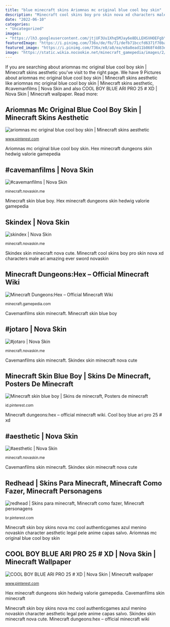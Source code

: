 ```yaml
---
title: "blue minecraft skins Ariomnas mc original blue cool boy skin"
description: "Minecraft cool skins boy pro skin nova xd characters male ari amazing ever sword novaskin"
date: "2022-06-10"
categories:
- "Uncategorized"
images:
- "https://lh3.googleusercontent.com/jtjUF3Uu1Xhq5MJay6e8DLLEHSVHOEFgbY_fjhVZXgP90AgDuFhZ1nSRdXWIUeWDjmJ702gCybkXALAREFFg=s400"
featuredImage: "https://i.pinimg.com/736x/de/fb/71/defb71bccfd6371f70ba09bf8508ccb0.jpg"
featured_image: "https://i.pinimg.com/736x/e8/a8/ea/e8a8ead11b868f4d83ed018b090d98ea.jpg"
image: "https://static.wikia.nocookie.net/minecraft_gamepedia/images/2/2c/Hex.png/revision/latest/scale-to-width-down/216?cb=20200603190008"
---
```


If you are searching about ariomnas mc original blue cool boy skin | Minecraft skins aesthetic you've visit to the right page. We have 9 Pictures about ariomnas mc original blue cool boy skin | Minecraft skins aesthetic like ariomnas mc original blue cool boy skin | Minecraft skins aesthetic, #cavemanfilms | Nova Skin and also COOL BOY BLUE ARI PRO 25 # XD | Nova Skin | Minecraft wallpaper. Read more:

## Ariomnas Mc Original Blue Cool Boy Skin | Minecraft Skins Aesthetic

![ariomnas mc original blue cool boy skin | Minecraft skins aesthetic](https://i.pinimg.com/736x/39/15/90/3915904027215685af462bdd3c6b32b8.jpg "Cool boy blue ari pro 25 # xd")

<small>www.pinterest.com</small>

Ariomnas mc original blue cool boy skin. Hex minecraft dungeons skin hedwig valorie gamepedia

## #cavemanfilms | Nova Skin

![#cavemanfilms | Nova Skin](https://lh3.googleusercontent.com/jtjUF3Uu1Xhq5MJay6e8DLLEHSVHOEFgbY_fjhVZXgP90AgDuFhZ1nSRdXWIUeWDjmJ702gCybkXALAREFFg=s400 "Minecraft skin blue boy")

<small>minecraft.novaskin.me</small>

Minecraft skin blue boy. Hex minecraft dungeons skin hedwig valorie gamepedia

## Skindex | Nova Skin

![skindex | Nova Skin](https://lh3.googleusercontent.com/z0bwpABQlAVEdzXSxObcYrjKNEtlfKnvehmtLfY6zSNkbTzgTLB5EcH5LVceVVv0Ci8ygO-3uQ29AklRVh7VuQ=s500 "Ariomnas mc original blue cool boy skin")

<small>minecraft.novaskin.me</small>

Skindex skin minecraft nova cute. Minecraft cool skins boy pro skin nova xd characters male ari amazing ever sword novaskin

## Minecraft Dungeons:Hex – Official Minecraft Wiki

![Minecraft Dungeons:Hex – Official Minecraft Wiki](https://static.wikia.nocookie.net/minecraft_gamepedia/images/2/2c/Hex.png/revision/latest/scale-to-width-down/216?cb=20200603190008 "Cool boy blue ari pro 25 # xd")

<small>minecraft.gamepedia.com</small>

Cavemanfilms skin minecraft. Minecraft skin blue boy

## #jotaro | Nova Skin

![#jotaro | Nova Skin](https://lh3.googleusercontent.com/9vM44KggZ1SoMmECJ8wirAeb401HhrZSKt2pHZ4kjTm_Y7RGo1PuAeHQYciLvmC20dlrRcVa_Fa3SiwRLxq7=s400 "Minecraft dungeons:hex – official minecraft wiki")

<small>minecraft.novaskin.me</small>

Cavemanfilms skin minecraft. Skindex skin minecraft nova cute

## Minecraft Skin Blue Boy | Skins De Minecraft, Posters De Minecraft

![Minecraft skin blue boy | Skins de minecraft, Posters de minecraft](https://i.pinimg.com/736x/cb/53/d3/cb53d33e6e9e90048aea08e31694c102.jpg "Minecraft skin boy skins nova mc cool authenticgames azul menino novaskin character aesthetic legal pele anime capas salvo")

<small>id.pinterest.com</small>

Minecraft dungeons:hex – official minecraft wiki. Cool boy blue ari pro 25 # xd

## #aesthetic | Nova Skin

![#aesthetic | Nova Skin](https://lh3.googleusercontent.com/jtiZkuM1ZAiV9_Ddc_NBtzOLKBaFgHXCVPgN2OsV2LCJmTlCDACy6eOyf0O7yZ8RrzRFysrsPnwcMSxuH6-YcQ=s400 "Hex minecraft dungeons skin hedwig valorie gamepedia")

<small>minecraft.novaskin.me</small>

Cavemanfilms skin minecraft. Skindex skin minecraft nova cute

## Redhead | Skins Para Minecraft, Minecraft Como Fazer, Minecraft Personagens

![redhead | Skins para minecraft, Minecraft como fazer, Minecraft personagens](https://i.pinimg.com/736x/de/fb/71/defb71bccfd6371f70ba09bf8508ccb0.jpg "Cavemanfilms skin minecraft")

<small>br.pinterest.com</small>

Minecraft skin boy skins nova mc cool authenticgames azul menino novaskin character aesthetic legal pele anime capas salvo. Ariomnas mc original blue cool boy skin

## COOL BOY BLUE ARI PRO 25 # XD | Nova Skin | Minecraft Wallpaper

![COOL BOY BLUE ARI PRO 25 # XD | Nova Skin | Minecraft wallpaper](https://i.pinimg.com/736x/e8/a8/ea/e8a8ead11b868f4d83ed018b090d98ea.jpg "Minecraft skin blue boy")

<small>www.pinterest.com</small>

Hex minecraft dungeons skin hedwig valorie gamepedia. Cavemanfilms skin minecraft

Minecraft skin boy skins nova mc cool authenticgames azul menino novaskin character aesthetic legal pele anime capas salvo. Skindex skin minecraft nova cute. Minecraft dungeons:hex – official minecraft wiki
